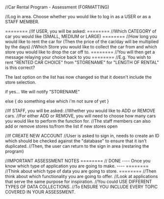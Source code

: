 //Car Rental Program - Assessment (FORMATTING)

//Log in area. Choose whether you would like to log in as a USER or as a STAFF MEMBER.

======== //If USER, you will be asked:
======== //Which CATEGORY of car you would like (SMALL, MEDIUM or LARGE)
======== //How long you would like to rent the car for (Then the price of the car/day will be multiplied by the days)
//Which Store you would like to collect the car from and which store you would like to drop the car off to.
======== //You will then get a message relaying your choice back to you
======== //E.g. You wish to rent "RENTED CAR CHOICE" from "STORENAME" for "LENGTH OF RENTAL" is this correct? 

The last option on the list has now changed so that it doesn't include the store selection.

if yes... We will notify "STORENAME"

else
{
    do something else which i'm not sure of yet
}

//If STAFF, you will be asked:
//Whether you would like to ADD or REMOVE cars.
//For either ADD or REMOVE, you will need to choose how many cars you would like to perform the function for.
//The staff members can also add or remove stores to/from the list if new stores open

//If CREATE NEW ACCOUNT
//User is asked to sign in, needs to create an ID which should be checked against the "database" to ensure that it isn't duplicated.
//Then, the user can return to the sign in area (restaring the program)


//IMPORTANT ASSESSMENT NOTES
======== // DONE ---- Once you know which type of application you are going to make. ----
======== //Think about which type of data you are going to store.
======== //Then think about which functionality you are going to offer.
//Look at applications that serve the same purpose for inspiration.
//You could USE DIFFERENT TYPES OF DATA COLLECTIONS.
//To ENSURE YOU INCLUDE EVERY TOPIC COVERED IN YOUR ASSESSMENT.